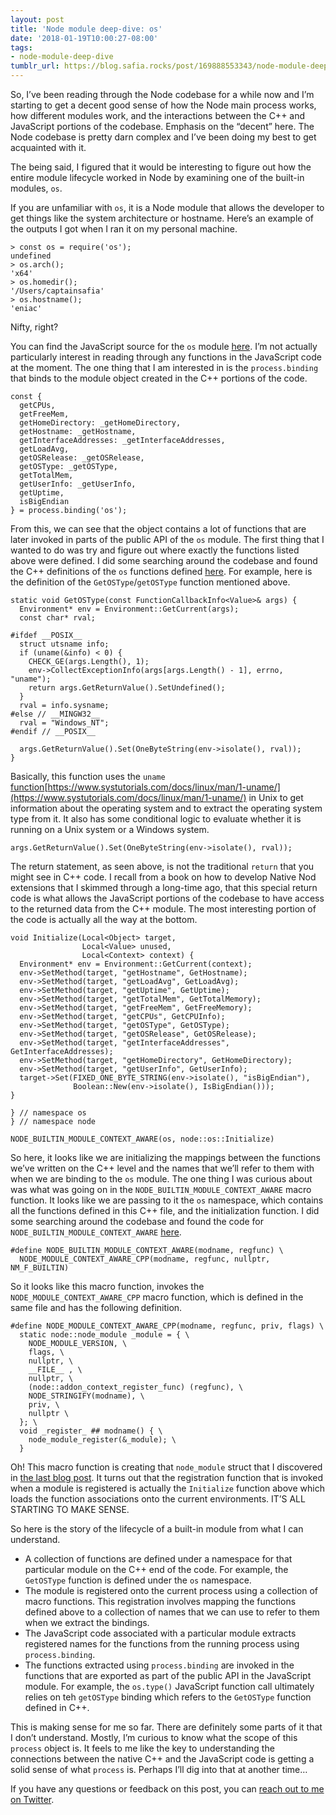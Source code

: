 ```yaml
---
layout: post
title: 'Node module deep-dive: os'
date: '2018-01-19T10:00:27-08:00'
tags:
- node-module-deep-dive
tumblr_url: https://blog.safia.rocks/post/169888553343/node-module-deep-dive-os
---
```

So, I’ve been reading through the Node codebase for a while now and I’m starting to get a decent good sense of how the Node main process works, how different modules work, and the interactions between the C++ and JavaScript portions of the codebase. Emphasis on the “decent” here. The Node codebase is pretty darn complex and I’ve been doing my best to get acquainted with it.

The being said, I figured that it would be interesting to figure out how the entire module lifecycle worked in Node by examining one of the built-in modules, `os`.

If you are unfamiliar with `os`, it is a Node module that allows the developer to get things like the system architecture or hostname. Here’s an example of the outputs I got when I ran it on my personal machine.

    > const os = require('os');
    undefined
    > os.arch();
    'x64'
    > os.homedir();
    '/Users/captainsafia'
    > os.hostname();
    'eniac'

Nifty, right?

You can find the JavaScript source for the `os` module [here](https://github.com/nodejs/node/blob/f2e62b52385ff5e778d997ba86db70975e5670c7/lib/os.js). I’m not actually particularly interest in reading through any functions in the JavaScript code at the moment. The one thing that I am interested in is the `process.binding` that binds to the module object created in the C++ portions of the code.

    const {
      getCPUs,
      getFreeMem,
      getHomeDirectory: _getHomeDirectory,
      getHostname: _getHostname,
      getInterfaceAddresses: _getInterfaceAddresses,
      getLoadAvg,
      getOSRelease: _getOSRelease,
      getOSType: _getOSType,
      getTotalMem,
      getUserInfo: _getUserInfo,
      getUptime,
      isBigEndian
    } = process.binding('os');

From this, we can see that the object contains a lot of functions that are later invoked in parts of the public API of the `os` module. The first thing that I wanted to do was try and figure out where exactly the functions listed above were defined. I did some searching around the codebase and found the C++ definitions of the `os` functions defined [here](https://github.com/nodejs/node/blob/12c8b4d15471cb6211b39c3a2ca5b10fa4b9f12b/src/node_os.cc). For example, here is the definition of the `GetOSType`/`getOSType` function mentioned above.

    static void GetOSType(const FunctionCallbackInfo<Value>& args) {
      Environment* env = Environment::GetCurrent(args);
      const char* rval;
    
    #ifdef __POSIX__
      struct utsname info;
      if (uname(&info) < 0) {
        CHECK_GE(args.Length(), 1);
        env->CollectExceptionInfo(args[args.Length() - 1], errno, "uname");
        return args.GetReturnValue().SetUndefined();
      }
      rval = info.sysname;
    #else // __MINGW32__
      rval = "Windows_NT";
    #endif // __POSIX__
    
      args.GetReturnValue().Set(OneByteString(env->isolate(), rval));
    }

Basically, this function uses the `uname` [function](http://)[https://www.systutorials.com/docs/linux/man/1-uname/](https://www.systutorials.com/docs/linux/man/1-uname/) in Unix to get information about the operating system and to extract the operating system type from it. It also has some conditional logic to evaluate whether it is running on a Unix system or a Windows system.

    args.GetReturnValue().Set(OneByteString(env->isolate(), rval));

The return statement, as seen above, is not the traditional `return` that you might see in C++ code. I recall from a book on how to develop Native Nod extensions that I skimmed through a long-time ago, that this special return code is what allows the JavaScript portions of the codebase to have access to the returned data from the C++ module. The most interesting portion of the code is actually all the way at the bottom.

    void Initialize(Local<Object> target,
                    Local<Value> unused,
                    Local<Context> context) {
      Environment* env = Environment::GetCurrent(context);
      env->SetMethod(target, "getHostname", GetHostname);
      env->SetMethod(target, "getLoadAvg", GetLoadAvg);
      env->SetMethod(target, "getUptime", GetUptime);
      env->SetMethod(target, "getTotalMem", GetTotalMemory);
      env->SetMethod(target, "getFreeMem", GetFreeMemory);
      env->SetMethod(target, "getCPUs", GetCPUInfo);
      env->SetMethod(target, "getOSType", GetOSType);
      env->SetMethod(target, "getOSRelease", GetOSRelease);
      env->SetMethod(target, "getInterfaceAddresses", GetInterfaceAddresses);
      env->SetMethod(target, "getHomeDirectory", GetHomeDirectory);
      env->SetMethod(target, "getUserInfo", GetUserInfo);
      target->Set(FIXED_ONE_BYTE_STRING(env->isolate(), "isBigEndian"),
                  Boolean::New(env->isolate(), IsBigEndian()));
    }
    
    } // namespace os
    } // namespace node
    
    NODE_BUILTIN_MODULE_CONTEXT_AWARE(os, node::os::Initialize)

So here, it looks like we are initializing the mappings between the functions we’ve written on the C++ level and the names that we’ll refer to them with when we are binding to the `os` module. The one thing I was curious about was what was going on in the `NODE_BUILTIN_MODULE_CONTEXT_AWARE` macro function. It looks like we are passing to it the `os` namespace, which contains all the functions defined in this C++ file, and the initialization function. I did some searching around the codebase and found the code for `NODE_BUILTIN_MODULE_CONTEXT_AWARE` [here](https://github.com/nodejs/node/blob/f3cd53751ba3f917a0996a8f38c991242a8fbc76/src/node_internals.h#L155).

    #define NODE_BUILTIN_MODULE_CONTEXT_AWARE(modname, regfunc) \
      NODE_MODULE_CONTEXT_AWARE_CPP(modname, regfunc, nullptr, NM_F_BUILTIN)

So it looks like this macro function, invokes the `NODE_MODULE_CONTEXT_AWARE_CPP` macro function, which is defined in the same file and has the following definition.

    #define NODE_MODULE_CONTEXT_AWARE_CPP(modname, regfunc, priv, flags) \
      static node::node_module _module = { \
        NODE_MODULE_VERSION, \
        flags, \
        nullptr, \
        __FILE__ , \
        nullptr, \
        (node::addon_context_register_func) (regfunc), \
        NODE_STRINGIFY(modname), \
        priv, \
        nullptr \
      }; \
      void _register_ ## modname() { \
        node_module_register(&_module); \
      }

Oh! This macro function is creating that `node_module` struct that I discovered in [the last blog post](https://blog.safia.rocks/2018-01-17-how-does-node-load-built-in-modules/). It turns out that the registration function that is invoked when a module is registered is actually the `Initialize` function above which loads the function associations onto the current environments. IT’S ALL STARTING TO MAKE SENSE.

So here is the story of the lifecycle of a built-in module from what I can understand.

- A collection of functions are defined under a namespace for that particular module on the C++ end of the code. For example, the `GetOSType` function is defined under the `os` namespace.
- The module is registered onto the current process using a collection of macro functions. This registration involves mapping the functions defined above to a collection of names that we can use to refer to them when we extract the bindings.
- The JavaScript code associated with a particular module extracts registered names for the functions from the running process using `process.binding`.
- The functions extracted using `process.binding` are invoked in the functions that are exported as part of the public API in the JavaScript module. For example, the `os.type()` JavaScript function call ultimately relies on teh `getOSType` binding which refers to the `GetOSType` function defined in C++.

This is making sense for me so far. There are definitely some parts of it that I don’t understand. Mostly, I’m curious to know what the scope of this `process` object is. It feels to me like the key to understanding the connections between the native C++ and the JavaScript code is getting a solid sense of what `process` is. Perhaps I’ll dig into that at another time…

If you have any questions or feedback on this post, you can [reach out to me on Twitter](https://twitter.com/captainsafia).

